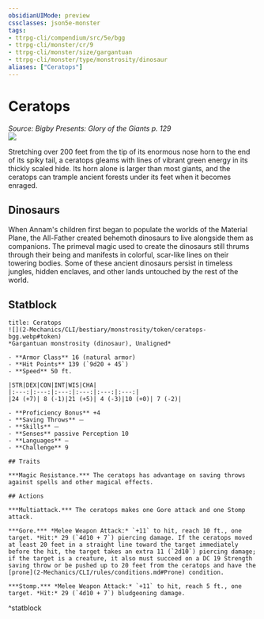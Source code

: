 ```yaml
---
obsidianUIMode: preview
cssclasses: json5e-monster
tags:
- ttrpg-cli/compendium/src/5e/bgg
- ttrpg-cli/monster/cr/9
- ttrpg-cli/monster/size/gargantuan
- ttrpg-cli/monster/type/monstrosity/dinosaur
aliases: ["Ceratops"]
---
```

# Ceratops
*Source: Bigby Presents: Glory of the Giants p. 129*  
![](2-Mechanics/CLI/bestiary/monstrosity/img/ceratops.webp#right)

Stretching over 200 feet from the tip of its enormous nose horn to the end of its spiky tail, a ceratops gleams with lines of vibrant green energy in its thickly scaled hide. Its horn alone is larger than most giants, and the ceratops can trample ancient forests under its feet when it becomes enraged.

## Dinosaurs

When Annam's children first began to populate the worlds of the Material Plane, the All-Father created behemoth dinosaurs to live alongside them as companions. The primeval magic used to create the dinosaurs still thrums through their being and manifests in colorful, scar-like lines on their towering bodies. Some of these ancient dinosaurs persist in timeless jungles, hidden enclaves, and other lands untouched by the rest of the world.

## Statblock

```ad-statblock
title: Ceratops
![](2-Mechanics/CLI/bestiary/monstrosity/token/ceratops-bgg.webp#token)
*Gargantuan monstrosity (dinosaur), Unaligned*

- **Armor Class** 16 (natural armor)
- **Hit Points** 139 (`9d20 + 45`) 
- **Speed** 50 ft.

|STR|DEX|CON|INT|WIS|CHA|
|:---:|:---:|:---:|:---:|:---:|:---:|
|24 (+7)| 8 (-1)|21 (+5)| 4 (-3)|10 (+0)| 7 (-2)|

- **Proficiency Bonus** +4
- **Saving Throws** ⏤
- **Skills** ⏤
- **Senses** passive Perception 10
- **Languages** —
- **Challenge** 9

## Traits

***Magic Resistance.*** The ceratops has advantage on saving throws against spells and other magical effects.

## Actions

***Multiattack.*** The ceratops makes one Gore attack and one Stomp attack.

***Gore.*** *Melee Weapon Attack:* `+11` to hit, reach 10 ft., one target. *Hit:* 29 (`4d10 + 7`) piercing damage. If the ceratops moved at least 20 feet in a straight line toward the target immediately before the hit, the target takes an extra 11 (`2d10`) piercing damage; if the target is a creature, it also must succeed on a DC 19 Strength saving throw or be pushed up to 20 feet from the ceratops and have the [prone](2-Mechanics/CLI/rules/conditions.md#Prone) condition.

***Stomp.*** *Melee Weapon Attack:* `+11` to hit, reach 5 ft., one target. *Hit:* 29 (`4d10 + 7`) bludgeoning damage.
```
^statblock